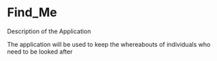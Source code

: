 # Find_Me

Description of the Application

The application will be used to keep the whereabouts of individuals who need to be looked after



